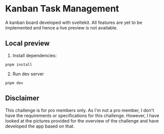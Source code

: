# Kanban Task Management

A kanban board developed with sveltekit. All features are yet to be implemented and hence a live preview is not available.

## Local preview

1. Install dependencies:
```
pnpm install
```

2. Run dev server
```
pnpm dev
```

## Disclaimer

This challenge is for pro members only. As I'm not a pro member, I don't have the requirements or specifications for this challenge. However, I have looked at the pictures provided for the overview of the challenge and have developed the app based on that.